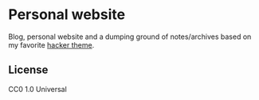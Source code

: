 # Personal website

Blog, personal website and a dumping ground of notes/archives based on my favorite [hacker theme](https://github.com/pages-themes/hacker).


## License

CC0 1.0 Universal
